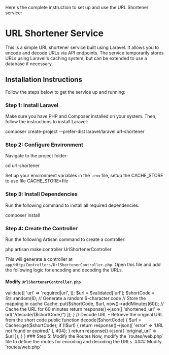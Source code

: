 Here's the complete instruction to set up and use the URL Shortener service:

 
# URL Shortener Service

This is a simple URL shortener service built using Laravel. It allows you to encode and decode URLs via API endpoints. The service temporarily stores URLs using Laravel's caching system, but can be extended to use a database if necessary.

## Installation Instructions

Follow the steps below to get the service up and running:

### Step 1: Install Laravel

Make sure you have PHP and Composer installed on your system. Then, follow the instructions to install Laravel:
 
composer create-project --prefer-dist laravel/laravel url-shortener
 

### Step 2: Configure Environment

Navigate to the project folder:
 
cd url-shortener
 

Set up your environment variables in the `.env` file, setup the CACHE_STORE to use file
 CACHE_STORE=file


### Step 3: Install Dependencies

Run the following command to install all required dependencies:

 
composer install
 

### Step 4: Create the Controller

Run the following Artisan command to create a controller:

 
php artisan make:controller UrlShortenerController
 

This will generate a controller at `app/Http/Controllers/UrlShortenerController.php`. Open this file and add the following logic for encoding and decoding the URLs.

#### Modify `UrlShortenerController.php`

 
<?php

namespace App\Http\Controllers;

use Illuminate\Http\Request;
use Illuminate\Support\Facades\Cache;
use Illuminate\Support\Str;

class UrlShortenerController extends Controller
{
    // Encode URL - Shorten the given URL
    public function encode(Request $request)
    {
        $validated = $request->validate([
            'url' => 'required|url',
        ]);

        $url = $validated['url'];
        $shortCode = Str::random(6); // Generate a random 6-character code

        // Store the mapping in cache
        Cache::put($shortCode, $url, now()->addMinutes(60)); // Cache the URL for 60 minutes

        return response()->json([
            'shortened_url' => url("/decode/{$shortCode}")
        ]);
    }

    // Decode URL - Retrieve the original URL from the short code
    public function decode($shortCode)
    {
        $url = Cache::get($shortCode);

        if (!$url) {
            return response()->json([
                'error' => 'URL not found or expired.'
            ], 404);
        }

        return response()->json([
            'original_url' => $url
        ]);
    }
}
 

### Step 5: Modify the Routes

Now, modify the `routes/web.php` file to define the routes for encoding and decoding the URLs.

#### Modify `routes/web.php`

 
<?php

use Illuminate\Support\Facades\Route;
use App\Http\Controllers\UrlShortenerController;

// Route to encode a URL (shorten it)
Route::get('/encode', [UrlShortenerController::class, 'encode']);

// Route to decode a URL (retrieve the original URL using the short code)
Route::get('/decode/{shortCode}', [UrlShortenerController::class, 'decode']);
 

### Step 6: Set Up the Development Server

Run Laravel’s built-in development server:
 
php artisan serve
 

This will start the server at `http://127.0.0.1:8000`.

### Step 7: Test the API Endpoints

You can now test the two primary API endpoints for encoding and decoding URLs.

#### Encode a URL (shorten it)

To shorten a URL, use the following `GET` request:

http://127.0.0.1:8000/encode?url=https://example.com 


This will return a JSON response like:

 
{
    "shortened_url": "http://127.0.0.1:8000/decode/abc123"
}
 

#### Decode a URL (retrieve the original URL)

To get the original URL, use the `GET` request with the short code:
 
http://127.0.0.1:8000/decode/abc123
 

This will return a JSON response like:

 
{
    "original_url": "https://example.com"
}
 

### Step 8: Customize (Optional)

- **Database Integration**: The service uses Laravel's cache for temporary URL storage by default. If you prefer to use a database, you can modify the cache configuration in `config/cache.php` to use a database connection or set up a separate table for URL mappings.

- **Caching System**: If you want to change the cache driver or expiration time, you can adjust the settings in the `.env` file and `config/cache.php`.

### Notes
This is a basic URL shortener service and can be further extended by adding more features such as rate-limiting, analytics, and user authentication for personalized URLs. 
